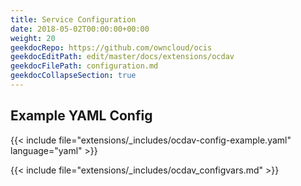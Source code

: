 ```yaml
---
title: Service Configuration
date: 2018-05-02T00:00:00+00:00
weight: 20
geekdocRepo: https://github.com/owncloud/ocis
geekdocEditPath: edit/master/docs/extensions/ocdav
geekdocFilePath: configuration.md
geekdocCollapseSection: true
---
```


## Example YAML Config

{{< include file="extensions/_includes/ocdav-config-example.yaml"  language="yaml" >}}

{{< include file="extensions/_includes/ocdav_configvars.md" >}}
